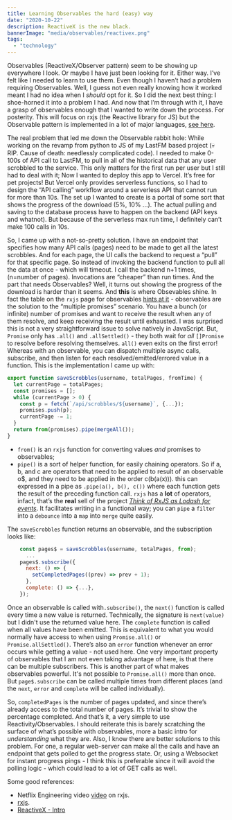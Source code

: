 ```yaml
---
title: Learning Observables the hard (easy) way 
date: "2020-10-22"
description: ReactiveX is the new black.
bannerImage: "media/observables/reactivex.png"
tags:
  - "technology"
---
```


Observables (ReactiveX/Observer pattern) seem to be showing up everywhere I look. Or maybe I have just been looking for it. Either way. I’ve felt like I needed to learn to use them. Even though I haven’t had a problem requiring Observables. Well, I guess not even really knowing how it worked meant I had no idea when I *should* opt for it. So I did the next best thing: I shoe-horned it into a problem I had. And now that I’m through with it, I have a grasp of observables enough that I wanted to write down the process. For posterity. This will focus on rxjs (the Reactive library for JS) but the Observable pattern is implemented in a lot of major languages, [see here](http://reactivex.io/).

The real problem that led me down the Observable rabbit hole: While working on the revamp from python to JS of my LastFM based project (💀 RIP. Cause of death: needlessly complicated code). I needed to make 0-100s of API call to LastFM, to pull in all of the historical data that any user scrobbled to the service. This only matters for the first run per user but I still had to deal with it; Now I wanted to deploy this app to Vercel. It’s free for pet projects! But Vercel only provides serverless functions, so I had to design the “API calling” workflow around a serverless API that cannot run for more than 10s. The set up I wanted to create is a portal of some sort that shows the progress of the download (5%, 10% ...). The actual pulling and saving to the database process have to happen on the backend (API keys and whatnot). But because of the serverless max run time, I definitely can’t make 100 calls in 10s.

So, I came up with a not-so-pretty solution. I have an endpoint that specifies how many API calls (pages) need to be made to get all the latest scrobbles. And for each page, the UI calls the backend to request a “pull” for that specific page. So instead of invoking the backend function to pull all the data at once - which will timeout. I call the backend n+1 times, (n=number of pages). Invocations are “cheaper” than run times. And the part that needs Observables? Well, it turns out showing the progress of the download is harder than it seems. 
And **this** is where Obsevables shine. In fact the table on the `rxjs`  page for observables [hints at it](https://rxjs-dev.firebaseapp.com/guide/observable) - observables are the solution to the “multiple promises” scenario. You have a bunch (or infinite) number of promises and want to receive the result when any of them resolve, and keep receiving the result until exhausted.
I was surprised this is not a very straightforward issue to solve natively in JavaScript. But, `Promise` only has `.all()` and `.allSettled()`  - they both wait for  *all* `[]Promise` to resolve before resolving themselves.  `all()` even exits on the first error!
Whereas with an observable, you can dispatch multiple async calls, subscribe, and then listen for each resolved/emitted/errored value in a function.
This is the implementation I came up with: 
```javascript
export function saveScrobbles(username, totalPages, fromTime) {
  let currentPage = totalPages;
  const promises = [];
  while (currentPage > 0) {
    const p = fetch(`/api/scrobbles/${username}`, {...});
    promises.push(p);
    currentPage -= 1;
  }
  return from(promises).pipe(mergeAll());
}
```

- `from()` is an `rxjs` function for converting values *and* promises to observables;
- `pipe()` is a sort of helper function, for easily chaining operators. So if a, b, and c are operators that need to be applied to result of an observable o$, and they need to be applied in the order  c(b(a(x))). this can expressed in a pipe as  `.pipe(a(), b(), c())` where each function gets the result of the preceding function call. `rxjs` has a **lot** of operators, infact, that’s the **real** sell of the project  *[Think of RxJS as Lodash for events](https://rxjs-dev.firebaseapp.com/guide/overview)*. It facilitates writing in a functional way; you can `pipe` a `filter` into a `debounce` into a `map` into `merge` quite easily.

The `saveScrobbles` function returns an observable, and the subscription looks like:
```javascript
    const pages$ = saveScrobbles(username, totalPages, from);
	  ...
    pages$.subscribe({
      next: () => {
        setCompletedPages((prev) => prev + 1);
      },
      complete: () => {...},
    });
```

Once an observable is called with`.subscribe()`, the `next()` function is called every time a new value is returned. Technically, the signature is `next(value)` but I didn't use the returned value here.
The `complete` function is called when all values have been emitted. This is equivalent to what you would normally have access to when using `Promise.all()` or `Promise.allSettled()`. 
There’s also an `error` function whenever an error occurs while getting a value - not used here.
One very important property of observables that I am not even taking advantage of here, is that there can be multiple subscribers. This is another part of what makes observables powerful. It's not possible to `Promise.all()` more than once. But `page$.subscribe` can be called multiple times from different places (and the `next`, `error` and `complete`  will be called individually).

So, `completedPages` is the number of pages updated, and since there’s already access to the total number of pages. It’s trivial to show the percentage completed.
And that’s it, a very simple to use Reactivity/Observables.
I should reiterate this is barely scratching the surface of what’s possible with observables, more a basic intro for *understanding* what they are.
Also, I know there are better solutions to this problem. For one, a regular web-server can make all the calls and have an endpoint that gets polled to get the progress state. Or, using a Websocket for instant progress pings - I think this is preferable since it will avoid the polling logic - which could lead to a lot of GET calls as well.

Some good references:
- Netflix Engineering video [video](https://www.youtube.com/watch?v=AslncyG8whg) on rxjs.
- [rxjs](https://rxjs-dev.firebaseapp.com/guide/overview). 
- [ReactiveX - Intro](http://reactivex.io/intro.html)